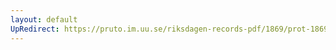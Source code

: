 ```yaml
---
layout: default
UpRedirect: https://pruto.im.uu.se/riksdagen-records-pdf/1869/prot-1869--fk--511/prot-1869--fk--511_007.pdf
---
```

